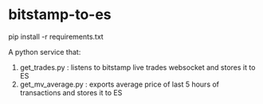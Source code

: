 # bitstamp-to-es

pip install -r requirements.txt

A python service that:

1. get_trades.py : listens to bitstamp live trades websocket and stores it to ES
2. get_mv_average.py : exports average price of last 5 hours of transactions and stores it to ES